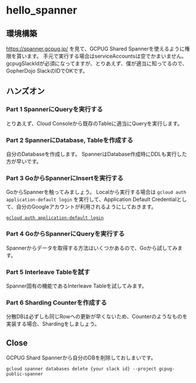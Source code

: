 # hello_spanner

## 環境構築

https://spanner.gcpug.jp/ を見て、GCPUG Shared Spannerを使えるように権限を貰います。
手元で実行する場合はserviceAccountsは空でかまいません。
gcpugSlackIdが必須になってますが、とりあえず、僕が適当に知ってるので、GopherDojo SlackのIDでOKです。

## ハンズオン

### Part 1 SpannerにQueryを実行する

とりあえず、Cloud Consoleから既存のTableに適当にQueryを実行します。

### Part 2 SpannerにDatabase, Tableを作成する

自分のDatabaseを作成します。
SpannerはDatabase作成時にDDLも実行した方が早いです。

### Part 3 GoからSpannerにInsertを実行する

GoからSpannerを触ってみましょう。
Localから実行する場合は `gcloud auth application-default login` を実行して、Application Default Credentialとして、自分のGoogleアカウントが利用されるようにしておきます。

[`gcloud auth application-default login`](https://cloud.google.com/sdk/gcloud/reference/auth/application-default/login) 

### Part 4 GoからSpannerにQueryを実行する

Spannerからデータを取得する方法はいくつかあるので、Goから試してみます。

### Part 5 Interleave Tableを試す

Spanner固有の機能であるInterleave Tableを試してみます。

### Part 6 Sharding Counterを作成する

分散DBは必ずしも同じRowへの更新が早くないため、Counterのようなものを実装する場合、Shardingをしましょう。

## Close

GCPUG Shard Spannerから自分のDBを削除しておしまいです。

```
gcloud spanner databases delete {your slack id} --project gcpug-public-spanner
```